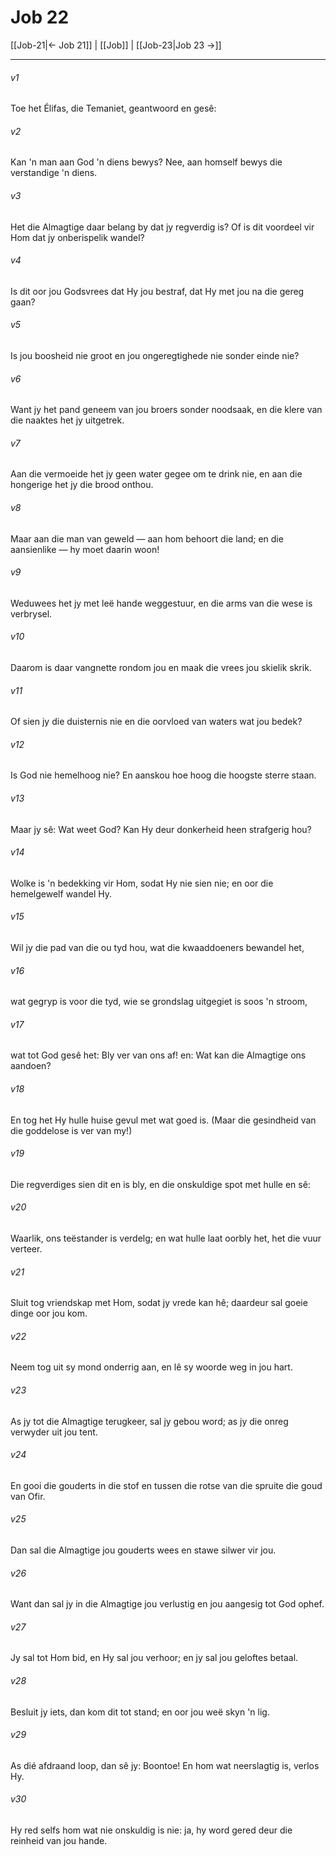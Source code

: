 # Job 22

[[Job-21|← Job 21]] | [[Job]] | [[Job-23|Job 23 →]]
***

###### v1
Toe het Élifas, die Temaniet, geantwoord en gesê: 
###### v2
Kan 'n man aan God 'n diens bewys? Nee, aan homself bewys die verstandige 'n diens. 
###### v3
Het die Almagtige daar belang by dat jy regverdig is? Of is dit voordeel vir Hom dat jy onberispelik wandel? 
###### v4
Is dit oor jou Godsvrees dat Hy jou bestraf, dat Hy met jou na die gereg gaan? 
###### v5
Is jou boosheid nie groot en jou ongeregtighede nie sonder einde nie? 
###### v6
Want jy het pand geneem van jou broers sonder noodsaak, en die klere van die naaktes het jy uitgetrek. 
###### v7
Aan die vermoeide het jy geen water gegee om te drink nie, en aan die hongerige het jy die brood onthou. 
###### v8
Maar aan die man van geweld — aan hom behoort die land; en die aansienlike — hy moet daarin woon! 
###### v9
Weduwees het jy met leë hande weggestuur, en die arms van die wese is verbrysel. 
###### v10
Daarom is daar vangnette rondom jou en maak die vrees jou skielik skrik. 
###### v11
Of sien jy die duisternis nie en die oorvloed van waters wat jou bedek? 
###### v12
Is God nie hemelhoog nie? En aanskou hoe hoog die hoogste sterre staan. 
###### v13
Maar jy sê: Wat weet God? Kan Hy deur donkerheid heen strafgerig hou? 
###### v14
Wolke is 'n bedekking vir Hom, sodat Hy nie sien nie; en oor die hemelgewelf wandel Hy. 
###### v15
Wil jy die pad van die ou tyd hou, wat die kwaaddoeners bewandel het, 
###### v16
wat gegryp is voor die tyd, wie se grondslag uitgegiet is soos 'n stroom, 
###### v17
wat tot God gesê het: Bly ver van ons af! en: Wat kan die Almagtige ons aandoen? 
###### v18
En tog het Hy hulle huise gevul met wat goed is. (Maar die gesindheid van die goddelose is ver van my!) 
###### v19
Die regverdiges sien dit en is bly, en die onskuldige spot met hulle en sê: 
###### v20
Waarlik, ons teëstander is verdelg; en wat hulle laat oorbly het, het die vuur verteer. 
###### v21
Sluit tog vriendskap met Hom, sodat jy vrede kan hê; daardeur sal goeie dinge oor jou kom. 
###### v22
Neem tog uit sy mond onderrig aan, en lê sy woorde weg in jou hart. 
###### v23
As jy tot die Almagtige terugkeer, sal jy gebou word; as jy die onreg verwyder uit jou tent. 
###### v24
En gooi die gouderts in die stof en tussen die rotse van die spruite die goud van Ofir. 
###### v25
Dan sal die Almagtige jou gouderts wees en stawe silwer vir jou. 
###### v26
Want dan sal jy in die Almagtige jou verlustig en jou aangesig tot God ophef. 
###### v27
Jy sal tot Hom bid, en Hy sal jou verhoor; en jy sal jou geloftes betaal. 
###### v28
Besluit jy iets, dan kom dit tot stand; en oor jou weë skyn 'n lig. 
###### v29
As dié afdraand loop, dan sê jy: Boontoe! En hom wat neerslagtig is, verlos Hy. 
###### v30
Hy red selfs hom wat nie onskuldig is nie: ja, hy word gered deur die reinheid van jou hande. 
